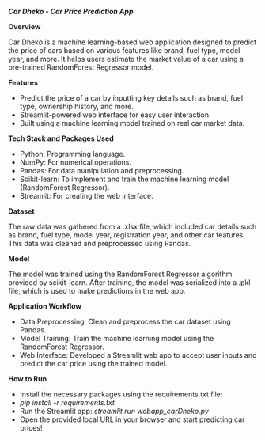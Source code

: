 ***Car Dheko - Car Price Prediction App***

**Overview**

Car Dheko is a machine learning-based web application designed to predict the price of cars based on various features like brand, fuel type, model year, and more. It helps users estimate the market value of a car using a pre-trained RandomForest Regressor model.

**Features**

- Predict the price of a car by inputting key details such as brand, fuel type, ownership history, and more.
- Streamlit-powered web interface for easy user interaction.
- Built using a machine learning model trained on real car market data.

**Tech Stack and Packages Used**
- Python: Programming language.
- NumPy: For numerical operations.
- Pandas: For data manipulation and preprocessing.
- Scikit-learn: To implement and train the machine learning model (RandomForest Regressor).
- Streamlit: For creating the web interface.

**Dataset**

The raw data was gathered from a .xlsx file, which included car details such as brand, fuel type, model year, registration year, and other car features. This data was cleaned and preprocessed using Pandas.

**Model**

The model was trained using the RandomForest Regressor algorithm provided by scikit-learn. After training, the model was serialized into a .pkl file, which is used to make predictions in the web app.

**Application Workflow**

- Data Preprocessing: Clean and preprocess the car dataset using Pandas.
- Model Training: Train the machine learning model using the RandomForest Regressor.
- Web Interface: Developed a Streamlit web app to accept user inputs and predict the car price using the trained model.

**How to Run**

- Install the necessary packages using the requirements.txt file:
- *pip install -r requirements.txt*
- Run the Streamlit app: *streamlit run webapp_carDheko.py*
- Open the provided local URL in your browser and start predicting car prices!
